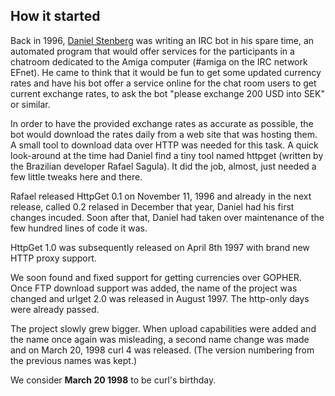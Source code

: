 ## How it started

Back in 1996, [Daniel Stenberg](https://daniel.haxx.se/) was writing an IRC
bot in his spare time, an automated program that would offer services for the
participants in a chatroom dedicated to the Amiga computer (#amiga on the IRC
network EFnet). He came to think that it would be fun to get some updated
currency rates and have his bot offer a service online for the chat room users
to get current exchange rates, to ask the bot "please exchange 200 USD into
SEK" or similar.

In order to have the provided exchange rates as accurate as possible, the bot
would download the rates daily from a web site that was hosting them. A small
tool to download data over HTTP was needed for this task. A quick look-around
at the time had Daniel find a tiny tool named httpget (written by the
Brazilian developer Rafael Sagula). It did the job, almost, just needed a few
little tweaks here and there.

Rafael released HttpGet 0.1 on November 11, 1996 and already in the next
release, called 0.2 relased in December that year, Daniel had his first
changes incuded. Soon after that, Daniel had taken over maintenance of the few
hundred lines of code it was.

HttpGet 1.0 was subsequently released on April 8th 1997 with brand new HTTP
proxy support.

We soon found and fixed support for getting currencies over GOPHER. Once FTP
download support was added, the name of the project was changed and urlget 2.0
was released in August 1997. The http-only days were already passed.

The project slowly grew bigger. When upload capabilities were added and the
name once again was misleading, a second name change was made and on March 20,
1998 curl 4 was released. (The version numbering from the previous names was
kept.)

We consider **March 20 1998** to be curl's birthday.
